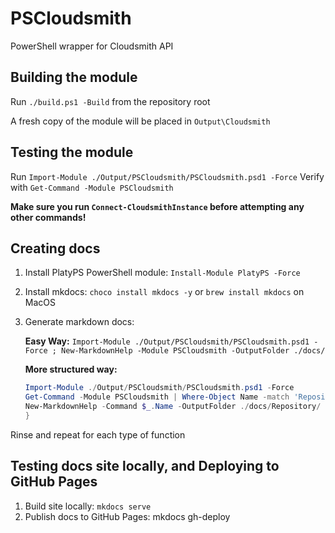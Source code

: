 # PSCloudsmith
PowerShell wrapper for Cloudsmith API


## Building the module

Run `./build.ps1 -Build` from the repository root

A fresh copy of the module will be placed in `Output\Cloudsmith`

## Testing the module

Run `Import-Module ./Output/PSCloudsmith/PSCloudsmith.psd1 -Force`
Verify with `Get-Command -Module PSCloudsmith`

**Make sure you run `Connect-CloudsmithInstance` before attempting any other commands!**

## Creating docs

1. Install PlatyPS PowerShell module: `Install-Module PlatyPS -Force`
2. Install mkdocs: `choco install mkdocs -y` or `brew install mkdocs` on MacOS
3. Generate markdown docs:

    **Easy Way:** `Import-Module ./Output/PSCloudsmith/PSCloudsmith.psd1 -Force ; New-MarkdownHelp -Module PSCloudsmith -OutputFolder ./docs/`

    **More structured way:**

    ```powershell
    Import-Module ./Output/PSCloudsmith/PSCloudsmith.psd1 -Force
    Get-Command -Module PSCloudsmith | Where-Object Name -match 'Repository' | Foreach-Object {
    New-MarkdownHelp -Command $_.Name -OutputFolder ./docs/Repository/
    }
    ```

Rinse and repeat for each type of function

## Testing docs site locally, and Deploying to GitHub Pages

1. Build site locally: `mkdocs serve`
2. Publish docs to GitHub Pages: mkdocs gh-deploy
